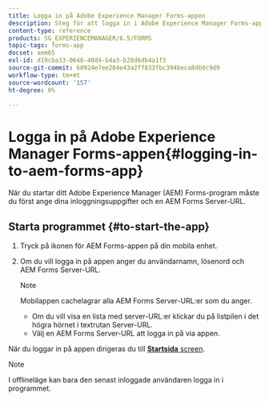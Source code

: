 ```yaml
---
title: Logga in på Adobe Experience Manager Forms-appen
description: Steg för att logga in i Adobe Experience Manager Forms-appen.
content-type: reference
products: SG_EXPERIENCEMANAGER/6.5/FORMS
topic-tags: forms-app
docset: aem65
exl-id: d19cba33-0646-40d4-b4a3-b28d6db4a1f3
source-git-commit: 60924e7ee204e43a2ff833fbc394beca8db9c9d9
workflow-type: tm+mt
source-wordcount: '157'
ht-degree: 0%

---
```


# Logga in på Adobe Experience Manager Forms-appen{#logging-in-to-aem-forms-app}

När du startar ditt Adobe Experience Manager (AEM) Forms-program måste du först ange dina inloggningsuppgifter och en AEM Forms Server-URL.

## Starta programmet {#to-start-the-app}

1. Tryck på ikonen för AEM Forms-appen på din mobila enhet.
1. Om du vill logga in på appen anger du användarnamn, lösenord och AEM Forms Server-URL.

   >[!NOTE]
   >
   >Mobilappen cachelagrar alla AEM Forms Server-URL:er som du anger.
   >
   >    * Om du vill visa en lista med server-URL:er klickar du på listpilen i det högra hörnet i textrutan Server-URL.
   >    * Välj en AEM Forms Server-URL att logga in på via appen.

När du loggar in på appen dirigeras du till [**Startsida** screen](../../forms/using/home-screen.md).

>[!NOTE]
>
>I offlineläge kan bara den senast inloggade användaren logga in i programmet.
